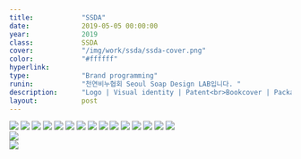 ```yaml
---
title:            "SSDA"
date:             2019-05-05 00:00:00
year:             2019
class:            SSDA
cover:            "/img/work/ssda/ssda-cover.png"
color:            "#ffffff"
hyperlink:        
type:             "Brand programming"
runin:            "천연비누협회 Seoul Soap Design LAB입니다. "
description:      "Logo | Visual identity | Patent<br>Bookcover | Package design | Print design"
layout:           post
---
```


<div class="post-content-grid">
  <div class="post-content-column column-1">
    <img class="post-content-screen desktop" src="{{ site.baseurl }}/img/work/ssda/01.png" />
    <img class="post-content-screen desktop" src="{{ site.baseurl }}/img/work/ssda/02.jpg" />
    <img class="post-content-screen desktop" src="{{ site.baseurl }}/img/work/ssda/03.png" />
    <img class="post-content-screen desktop" src="{{ site.baseurl }}/img/work/ssda/04.png" />
    <img class="post-content-screen desktop" src="{{ site.baseurl }}/img/work/ssda/05.gif" />
    <img class="post-content-screen desktop" src="{{ site.baseurl }}/img/work/ssda/06.png" />
    <img class="post-content-screen desktop" src="{{ site.baseurl }}/img/work/ssda/07.png" />
    <img class="post-content-screen desktop" src="{{ site.baseurl }}/img/work/ssda/08.png" />
    <img class="post-content-screen desktop" src="{{ site.baseurl }}/img/work/ssda/09.png" />
    <img class="post-content-screen desktop" src="{{ site.baseurl }}/img/work/ssda/10.png" />
    <img class="post-content-screen desktop" src="{{ site.baseurl }}/img/work/ssda/11.jpg" />
    <img class="post-content-screen desktop" src="{{ site.baseurl }}/img/work/ssda/12.jpg" />
    <img class="post-content-screen desktop" src="{{ site.baseurl }}/img/work/ssda/13.jpg" />
    <img class="post-content-screen desktop" src="{{ site.baseurl }}/img/work/ssda/14.png" />
    <img class="post-content-screen desktop" src="{{ site.baseurl }}/img/work/ssda/15.png" />
  </div>
</div>

<div class="post-content-grid">
  <div class="post-content-column column-2">
    <img class="post-content-screen desktop" src="{{ site.baseurl }}/img/work/suiren/suiren-keyword-tablet.png" />
  </div>
  <div class="post-content-column column-3">
    <img class="post-content-screen iphone" src="{{ site.baseurl }}/img/work/suiren/suiren-keyword-mobile.png" />
  </div>
</div>

